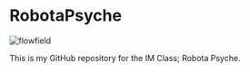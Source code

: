 # RobotaPsyche

![flowfield](https://user-images.githubusercontent.com/66205383/107911789-a7626680-6f76-11eb-8bf4-79c8d6683453.gif)


This is my GitHub repository for the IM Class; Robota Psyche. 
